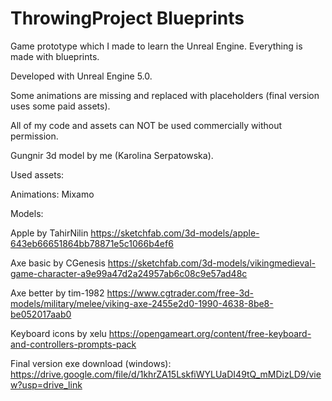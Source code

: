 # ThrowingProject Blueprints
Game prototype which I made to learn the Unreal Engine. Everything is made with blueprints.



Developed with Unreal Engine 5.0.

Some animations are missing and replaced with placeholders (final version uses some paid assets).

All of my code and assets can NOT be used commercially without permission.



Gungnir 3d model by me (Karolina Serpatowska).

Used assets:

Animations: Mixamo

Models:

Apple by TahirNilin https://sketchfab.com/3d-models/apple-643eb66651864bb78871e5c1066b4ef6


Axe basic by CGenesis https://sketchfab.com/3d-models/vikingmedieval-game-character-a9e99a47d2a24957ab6c08c9e57ad48c


Axe better by tim-1982 https://www.cgtrader.com/free-3d-models/military/melee/viking-axe-2455e2d0-1990-4638-8be8-be052017aab0


Keyboard icons by xelu https://opengameart.org/content/free-keyboard-and-controllers-prompts-pack


Final version exe download (windows): https://drive.google.com/file/d/1khrZA15LskfiWYLUaDI49tQ_mMDizLD9/view?usp=drive_link
